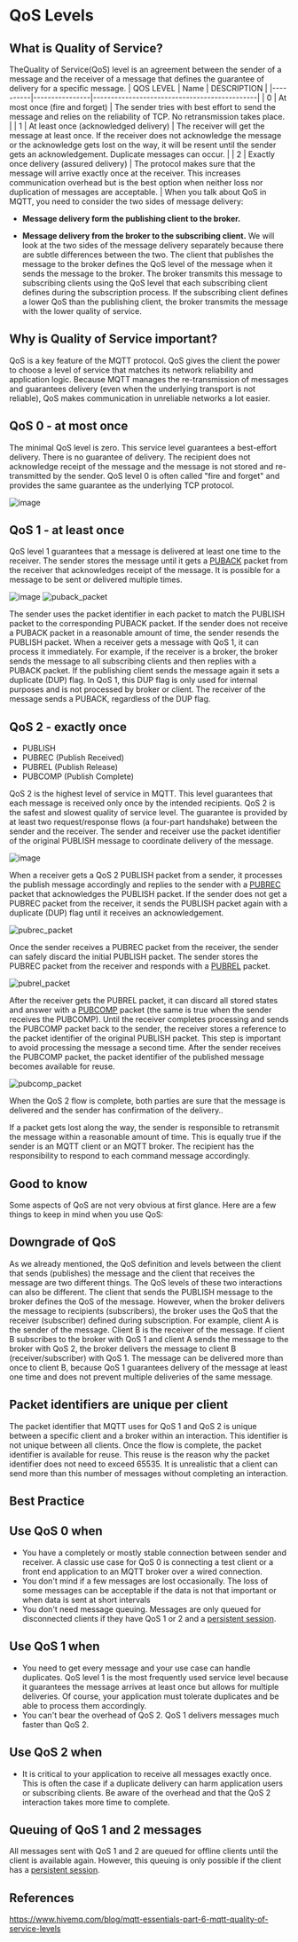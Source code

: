 # QoS Levels

## What is Quality of Service?

TheQuality of Service(QoS) level is an agreement between the sender of a message and the receiver of a message that defines the guarantee of delivery for a specific message.
| QOS LEVEL | Name                                     | DESCRIPTION                                                                                                                                                                                                                          |
|----------|----------------|----------------------------------------------|
| 0         | At most once (fire and forget)           | The sender tries with best effort to send the message and relies on the reliability of TCP. No retransmission takes place.                                                                                                           |
| 1         | At least once (acknowledged delivery)    | The receiver will get the message at least once. If the receiver does not acknowledge the message or the acknowledge gets lost on the way, it will be resent until the sender gets an acknowledgement. Duplicate messages can occur. |
| 2         | Exactly once delivery (assured delivery) | The protocol makes sure that the message will arrive exactly once at the receiver. This increases communication overhead but is the best option when neither loss nor duplication of messages are acceptable.                        |
When you talk about QoS in MQTT, you need to consider the two sides of message delivery:

- **Message delivery form the publishing client to the broker.**

- **Message delivery from the broker to the subscribing client.**
We will look at the two sides of the message delivery separately because there are subtle differences between the two. The client that publishes the message to the broker defines the QoS level of the message when it sends the message to the broker. The broker transmits this message to subscribing clients using the QoS level that each subscribing client defines during the subscription process. If the subscribing client defines a lower QoS than the publishing client, the broker transmits the message with the lower quality of service.

## Why is Quality of Service important?

QoS is a key feature of the MQTT protocol. QoS gives the client the power to choose a level of service that matches its network reliability and application logic. Because MQTT manages the re-transmission of messages and guarantees delivery (even when the underlying transport is not reliable), QoS makes communication in unreliable networks a lot easier.

## QoS 0 - at most once

The minimal QoS level is zero. This service level guarantees a best-effort delivery. There is no guarantee of delivery. The recipient does not acknowledge receipt of the message and the message is not stored and re-transmitted by the sender. QoS level 0 is often called "fire and forget" and provides the same guarantee as the underlying TCP protocol.

![image](media/QoS-Levels-image1.png)

## QoS 1 - at least once

QoS level 1 guarantees that a message is delivered at least one time to the receiver. The sender stores the message until it gets a [PUBACK](http://docs.oasis-open.org/mqtt/mqtt/v3.1.1/os/mqtt-v3.1.1-os.html#_Toc398718043) packet from the receiver that acknowledges receipt of the message. It is possible for a message to be sent or delivered multiple times.

![image](media/QoS-Levels-image2.png)
![puback_packet](media/QoS-Levels-image3.png)

The sender uses the packet identifier in each packet to match the PUBLISH packet to the corresponding PUBACK packet. If the sender does not receive a PUBACK packet in a reasonable amount of time, the sender resends the PUBLISH packet. When a receiver gets a message with QoS 1, it can process it immediately. For example, if the receiver is a broker, the broker sends the message to all subscribing clients and then replies with a PUBACK packet. If the publishing client sends the message again it sets a duplicate (DUP) flag. In QoS 1, this DUP flag is only used for internal purposes and is not processed by broker or client. The receiver of the message sends a PUBACK, regardless of the DUP flag.

## QoS 2 - exactly once

- PUBLISH
- PUBREC (Publish Received)
- PUBREL (Publish Release)
- PUBCOMP (Publish Complete)

QoS 2 is the highest level of service in MQTT. This level guarantees that each message is received only once by the intended recipients. QoS 2 is the safest and slowest quality of service level. The guarantee is provided by at least two request/response flows (a four-part handshake) between the sender and the receiver. The sender and receiver use the packet identifier of the original PUBLISH message to coordinate delivery of the message.

![image](media/QoS-Levels-image4.png)

When a receiver gets a QoS 2 PUBLISH packet from a sender, it processes the publish message accordingly and replies to the sender with a [PUBREC](http://docs.oasis-open.org/mqtt/mqtt/v3.1.1/os/mqtt-v3.1.1-os.html#_Toc398718048) packet that acknowledges the PUBLISH packet. If the sender does not get a PUBREC packet from the receiver, it sends the PUBLISH packet again with a duplicate (DUP) flag until it receives an acknowledgement.

![pubrec_packet](media/QoS-Levels-image5.png)

Once the sender receives a PUBREC packet from the receiver, the sender can safely discard the initial PUBLISH packet. The sender stores the PUBREC packet from the receiver and responds with a [PUBREL](http://docs.oasis-open.org/mqtt/mqtt/v3.1.1/os/mqtt-v3.1.1-os.html#_Toc398718053) packet.

![pubrel_packet](media/QoS-Levels-image6.png)

After the receiver gets the PUBREL packet, it can discard all stored states and answer with a [PUBCOMP](http://docs.oasis-open.org/mqtt/mqtt/v3.1.1/os/mqtt-v3.1.1-os.html#_Toc398718058) packet (the same is true when the sender receives the PUBCOMP). Until the receiver completes processing and sends the PUBCOMP packet back to the sender, the receiver stores a reference to the packet identifier of the original PUBLISH packet. This step is important to avoid processing the message a second time. After the sender receives the PUBCOMP packet, the packet identifier of the published message becomes available for reuse.

![pubcomp_packet](media/QoS-Levels-image7.png)

When the QoS 2 flow is complete, both parties are sure that the message is delivered and the sender has confirmation of the delivery..

If a packet gets lost along the way, the sender is responsible to retransmit the message within a reasonable amount of time. This is equally true if the sender is an MQTT client or an MQTT broker. The recipient has the responsibility to respond to each command message accordingly.

## Good to know

Some aspects of QoS are not very obvious at first glance. Here are a few things to keep in mind when you use QoS:

## Downgrade of QoS

As we already mentioned, the QoS definition and levels between the client that sends (publishes) the message and the client that receives the message are two different things. The QoS levels of these two interactions can also be different. The client that sends the PUBLISH message to the broker defines the QoS of the message. However, when the broker delivers the message to recipients (subscribers), the broker uses the QoS that the receiver (subscriber) defined during subscription. For example, client A is the sender of the message. Client B is the receiver of the message. If client B subscribes to the broker with QoS 1 and client A sends the message to the broker with QoS 2, the broker delivers the message to client B (receiver/subscriber) with QoS 1. The message can be delivered more than once to client B, because QoS 1 guarantees delivery of the message at least one time and does not prevent multiple deliveries of the same message.

## Packet identifiers are unique per client

The packet identifier that MQTT uses for QoS 1 and QoS 2 is unique between a specific client and a broker within an interaction. This identifier is not unique between all clients. Once the flow is complete, the packet identifier is available for reuse. This reuse is the reason why the packet identifier does not need to exceed 65535. It is unrealistic that a client can send more than this number of messages without completing an interaction.

## Best Practice

## Use QoS 0 when

- You have a completely or mostly stable connection between sender and receiver. A classic use case for QoS 0 is connecting a test client or a front end application to an MQTT broker over a wired connection.
- You don't mind if a few messages are lost occasionally. The loss of some messages can be acceptable if the data is not that important or when data is sent at short intervals
- You don't need message queuing. Messages are only queued for disconnected clients if they have QoS 1 or 2 and a [persistent session](https://www.hivemq.com/blog/mqtt-essentials-part-7-persistent-session-queuing-messages).

## Use QoS 1 when

- You need to get every message and your use case can handle duplicates. QoS level 1 is the most frequently used service level because it guarantees the message arrives at least once but allows for multiple deliveries. Of course, your application must tolerate duplicates and be able to process them accordingly.
- You can't bear the overhead of QoS 2. QoS 1 delivers messages much faster than QoS 2.

## Use QoS 2 when

- It is critical to your application to receive all messages exactly once. This is often the case if a duplicate delivery can harm application users or subscribing clients. Be aware of the overhead and that the QoS 2 interaction takes more time to complete.

## Queuing of QoS 1 and 2 messages

All messages sent with QoS 1 and 2 are queued for offline clients until the client is available again. However, this queuing is only possible if the client has a [persistent session](https://www.hivemq.com/blog/mqtt-essentials-part-7-persistent-session-queuing-messages/).

## References

<https://www.hivemq.com/blog/mqtt-essentials-part-6-mqtt-quality-of-service-levels>
